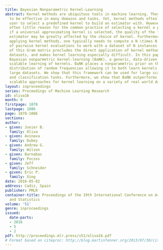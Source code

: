 ```yaml
---
title: Bayesian Nonparametric Kernel-Learning
abstract: Kernel methods are ubiquitous tools in machine learning. They have proven
  to be effective in many domains and tasks. Yet, kernel methods often require the
  user to select a predefined kernel to build an estimator with. However, there is
  often little reason for the common practice of selecting a kernel a priori. Even
  if a universal approximating kernel is selected, the quality of the finite sample
  estimator may be greatly affected by the choice of kernel. Furthermore, when directly
  applying kernel methods, one typically needs to compute a N \times N Gram matrix
  of pairwise kernel evaluations to work with a dataset of N instances. The computation
  of this Gram matrix precludes the direct application of kernel methods on large
  datasets, and makes kernel learning especially difficult. In this paper we introduce
  Bayesian nonparmetric kernel-learning (BaNK), a generic, data-driven framework for
  scalable learning of kernels. BaNK places a nonparametric prior on the spectral
  distribution of random frequencies allowing it to both learn kernels and scale to
  large datasets. We show that this framework can be used for large scale regression
  and classification tasks. Furthermore, we show that BaNK outperforms several other
  scalable approaches for kernel learning on a variety of real world datasets.
layout: inproceedings
series: Proceedings of Machine Learning Research
id: oliva16
month: 0
firstpage: 1078
lastpage: 1086
page: 1078-1086
sections: 
author:
- given: Junier B.
  family: Oliva
- given: Avinava
  family: Dubey
- given: Andrew G.
  family: Wilson
- given: Barnabas
  family: Poczos
- given: Jeff
  family: Schneider
- given: Eric P.
  family: Xing
date: 2016-05-02
address: Cadiz, Spain
publisher: PMLR
container-title: Proceedings of the 19th International Conference on Artificial Intelligence
  and Statistics
volume: '51'
genre: inproceedings
issued:
  date-parts:
  - 2016
  - 5
  - 2
pdf: http://proceedings.mlr.press/v51/oliva16.pdf
# Format based on citeproc: http://blog.martinfenner.org/2013/07/30/citeproc-yaml-for-bibliographies/
---
```

